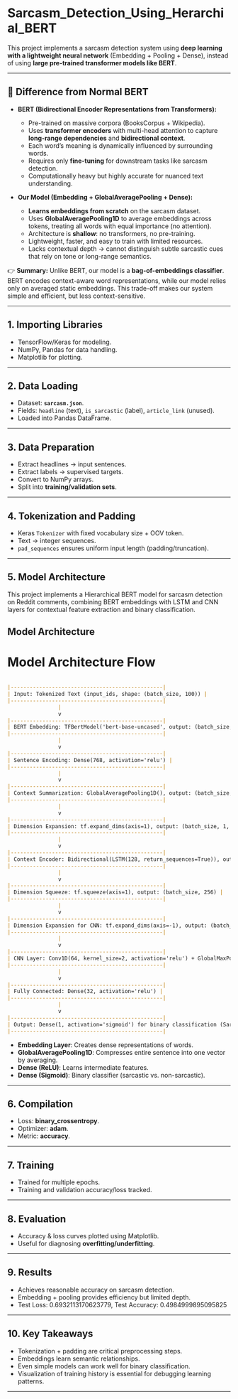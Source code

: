 # Sarcasm_Detection_Using_Herarchial_BERT

This project implements a sarcasm detection system using **deep learning with a lightweight neural network** (Embedding + Pooling + Dense), instead of using **large pre-trained transformer models like BERT**.  

---

## 🔑 Difference from Normal BERT  
- **BERT (Bidirectional Encoder Representations from Transformers):**  
  - Pre-trained on massive corpora (BooksCorpus + Wikipedia).  
  - Uses **transformer encoders** with multi-head attention to capture **long-range dependencies** and **bidirectional context**.  
  - Each word’s meaning is dynamically influenced by surrounding words.  
  - Requires only **fine-tuning** for downstream tasks like sarcasm detection.  
  - Computationally heavy but highly accurate for nuanced text understanding.  

- **Our Model (Embedding + GlobalAveragePooling + Dense):**  
  - **Learns embeddings from scratch** on the sarcasm dataset.  
  - Uses **GlobalAveragePooling1D** to average embeddings across tokens, treating all words with equal importance (no attention).  
  - Architecture is **shallow**: no transformers, no pre-training.  
  - Lightweight, faster, and easy to train with limited resources.  
  - Lacks contextual depth → cannot distinguish subtle sarcastic cues that rely on tone or long-range semantics.  

👉 **Summary:** Unlike BERT, our model is a **bag-of-embeddings classifier**. BERT encodes context-aware word representations, while our model relies only on averaged static embeddings. This trade-off makes our system simple and efficient, but less context-sensitive.  

---

## 1. Importing Libraries  
- TensorFlow/Keras for modeling.  
- NumPy, Pandas for data handling.  
- Matplotlib for plotting.  

---

## 2. Data Loading  
- Dataset: **`sarcasm.json`**.  
- Fields: `headline` (text), `is_sarcastic` (label), `article_link` (unused).  
- Loaded into Pandas DataFrame.  

---

## 3. Data Preparation  
- Extract headlines → input sentences.  
- Extract labels → supervised targets.  
- Convert to NumPy arrays.  
- Split into **training/validation sets**.  

---

## 4. Tokenization and Padding  
- Keras `Tokenizer` with fixed vocabulary size + OOV token.  
- Text → integer sequences.  
- `pad_sequences` ensures uniform input length (padding/truncation).  

---

## 5. Model Architecture  


This project implements a Hierarchical BERT model for sarcasm detection on Reddit comments, combining BERT embeddings with LSTM and CNN layers for contextual feature extraction and binary classification.

## Model Architecture

# Model Architecture Flow

```markdown

|------------------------------------------------|
| Input: Tokenized Text (input_ids, shape: (batch_size, 100)) |
|------------------------------------------------|
                |                
                v                
|------------------------------------------------|
| BERT Embedding: TFBertModel('bert-base-uncased', output: (batch_size, 100, 768)) |
|------------------------------------------------|
                |                
                v                
|------------------------------------------------|
| Sentence Encoding: Dense(768, activation='relu') |
|------------------------------------------------|
                |                
                v                
|------------------------------------------------|
| Context Summarization: GlobalAveragePooling1D(), output: (batch_size, 768) |
|------------------------------------------------|
                |                
                v                
|------------------------------------------------|
| Dimension Expansion: tf.expand_dims(axis=1), output: (batch_size, 1, 768) |
|------------------------------------------------|
                |                
                v                
|------------------------------------------------|
| Context Encoder: Bidirectional(LSTM(128, return_sequences=True)), output: (batch_size, 1, 256) |
|------------------------------------------------|
                |                
                v                
|------------------------------------------------|
| Dimension Squeeze: tf.squeeze(axis=1), output: (batch_size, 256) |
|------------------------------------------------|
                |                
                v                
|------------------------------------------------|
| Dimension Expansion for CNN: tf.expand_dims(axis=-1), output: (batch_size, 256, 1) |
|------------------------------------------------|
                |                
                v                
|------------------------------------------------|
| CNN Layer: Conv1D(64, kernel_size=2, activation='relu') + GlobalMaxPooling1D(), output: (batch_size, 64) |
|------------------------------------------------|
                |                
                v                
|------------------------------------------------|
| Fully Connected: Dense(32, activation='relu') |
|------------------------------------------------|
                |                
                v                
|------------------------------------------------|
| Output: Dense(1, activation='sigmoid') for binary classification (Sarcasm: 1, Non: 0) |
|------------------------------------------------|

```

- **Embedding Layer**: Creates dense representations of words.  
- **GlobalAveragePooling1D**: Compresses entire sentence into one vector by averaging.  
- **Dense (ReLU)**: Learns intermediate features.  
- **Dense (Sigmoid)**: Binary classifier (sarcastic vs. non-sarcastic).  

---

## 6. Compilation  
- Loss: **binary_crossentropy**.  
- Optimizer: **adam**.  
- Metric: **accuracy**.  

---

## 7. Training  
- Trained for multiple epochs.  
- Training and validation accuracy/loss tracked.  

---

## 8. Evaluation  
- Accuracy & loss curves plotted using Matplotlib.  
- Useful for diagnosing **overfitting/underfitting**.  

---

## 9. Results  
- Achieves reasonable accuracy on sarcasm detection.  
- Embedding + pooling provides efficiency but limited depth.  
- Test Loss: 0.6932113170623779, Test Accuracy: 0.4984999895095825
---

## 10. Key Takeaways  
- Tokenization + padding are critical preprocessing steps.  
- Embeddings learn semantic relationships.  
- Even simple models can work well for binary classification.  
- Visualization of training history is essential for debugging learning patterns.  

---

